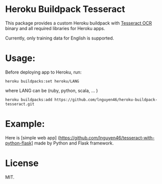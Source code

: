# Heroku Buildpack Tesseract

This package provides a custom Heroku buildpack with [Tesseract OCR](https://code.google.com/p/tesseract-ocr/) binary and all required libraries for Heroku apps.

Currently, only training data for English is supported.

# Usage:

Before deploying app to Heroku, run:

```
heroku buildpacks:set heroku/LANG
``` 
where LANG can be (ruby, python, scala, ... )
```
heroku buildpacks:add https://github.com/lnguyen46/heroku-buildpack-tesseract.git
```

# Example:

Here is [simple web app] (https://github.com/lnguyen46/tesseract-with-python-flask] made by Python and Flask framework.

# License

MIT.
